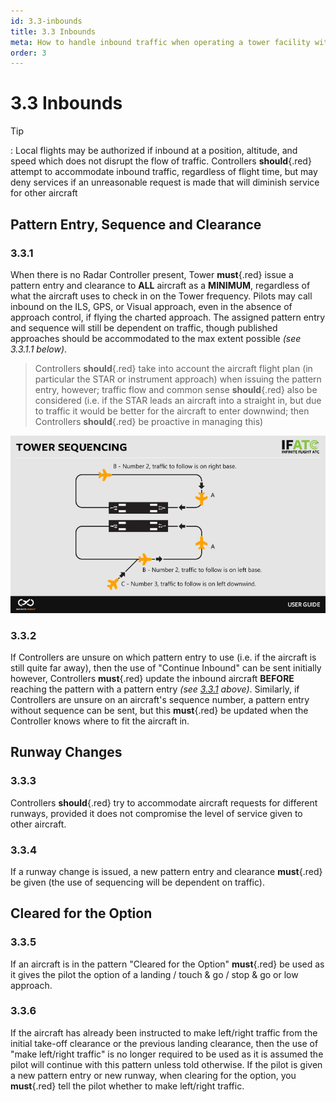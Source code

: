 ```yaml
---
id: 3.3-inbounds
title: 3.3 Inbounds
meta: How to handle inbound traffic when operating a tower facility within Infinite Flight.
order: 3
---
```


# 3.3 Inbounds



Tip

: Local flights may be authorized if inbound at a position, altitude, and speed which does not disrupt the flow of traffic. Controllers **should**{.red} attempt to accommodate inbound traffic, regardless of flight time, but may deny services if an unreasonable request is made that will diminish service for other aircraft



## Pattern Entry, Sequence and Clearance



### 3.3.1

When there is no Radar Controller present, Tower **must**{.red} issue a pattern entry and clearance to **ALL** aircraft as a **MINIMUM**, regardless of what the aircraft uses to check in on the Tower frequency. Pilots may call inbound on the ILS, GPS, or Visual approach, even in the absence of approach control, if flying the charted approach. The assigned pattern entry and sequence will still be dependent on traffic, though published approaches should be accommodated to the max extent possible *(see 3.3.1.1 below)*. 



> Controllers **should**{.red} take into account the aircraft flight plan (in particular the STAR or instrument approach) when issuing the pattern entry, however; traffic flow and common sense **should**{.red} also be considered (i.e. if the STAR leads an aircraft into a straight in, but due to traffic it would be better for the aircraft to enter downwind; then Controllers **should**{.red} be proactive in managing this)



![Image 3.3.1.1 - Tower Sequencing](_images/manual/graphics/atc-tower-sequencing.jpg)



### 3.3.2

If Controllers are unsure on which pattern entry to use (i.e. if the aircraft is still quite far away), then the use of "Continue Inbound" can be sent initially however, Controllers **must**{.red} update the inbound aircraft **BEFORE** reaching the pattern with a pattern entry *(see [3.3.1](/guide/atc-manual/3.-tower/3.3-inbounds#3.3.1) above)*. Similarly, if Controllers are unsure on an aircraft's sequence number, a pattern entry without sequence can be sent, but this **must**{.red} be updated when the Controller knows where to fit the aircraft in.



## Runway Changes



### 3.3.3

Controllers **should**{.red} try to accommodate aircraft requests for different runways, provided it does not compromise the level of service given to other aircraft.



### 3.3.4

If a runway change is issued, a new pattern entry and clearance **must**{.red} be given (the use of sequencing will be dependent on traffic).



## Cleared for the Option



### 3.3.5    

If an aircraft is in the pattern "Cleared for the Option" **must**{.red} be used as it gives the pilot the option of a landing / touch & go / stop & go or low approach.



### 3.3.6

If the aircraft has already been instructed to make left/right traffic from the initial take-off clearance or the previous landing clearance, then the use of "make left/right traffic" is no longer required to be used as it is assumed the pilot will continue with this pattern unless told otherwise. If the pilot is given a new pattern entry or new runway, when clearing for the option, you **must**{.red} tell the pilot whether to make left/right traffic.
